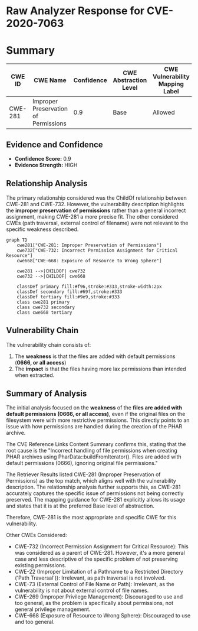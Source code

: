 # Raw Analyzer Response for CVE-2020-7063

# Summary
| CWE ID | CWE Name | Confidence | CWE Abstraction Level | CWE Vulnerability Mapping Label | CWE-Vulnerability Mapping Notes |
|---|---|---|---|---|---|
| CWE-281 | Improper Preservation of Permissions | 0.9 | Base | Allowed | Primary CWE |

## Evidence and Confidence

*   **Confidence Score:** 0.9
*   **Evidence Strength:** HIGH

## Relationship Analysis
The primary relationship considered was the ChildOf relationship between CWE-281 and CWE-732. However, the vulnerability description highlights the **improper preservation of permissions** rather than a general incorrect assignment, making CWE-281 a more precise fit. The other considered CWEs (path traversal, external control of filename) were not relevant to the specific weakness described.

```mermaid
graph TD
    cwe281["CWE-281: Improper Preservation of Permissions"]
    cwe732["CWE-732: Incorrect Permission Assignment for Critical Resource"]
    cwe668["CWE-668: Exposure of Resource to Wrong Sphere"]

    cwe281 -->|CHILDOF| cwe732
    cwe732 -->|CHILDOF| cwe668

    classDef primary fill:#f96,stroke:#333,stroke-width:2px
    classDef secondary fill:#69f,stroke:#333
    classDef tertiary fill:#9e9,stroke:#333
    class cwe281 primary
    class cwe732 secondary
    class cwe668 tertiary
```

## Vulnerability Chain
The vulnerability chain consists of:
1.  The **weakness** is that the files are added with default permissions (**0666, or all access**)
2.  The **impact** is that the files having more lax permissions than intended when extracted.

## Summary of Analysis
The initial analysis focused on the **weakness** of the **files are added with default permissions (0666, or all access)**, even if the original files on the filesystem were with more restrictive permissions. This directly points to an issue with how permissions are handled during the creation of the PHAR archive.

The CVE Reference Links Content Summary confirms this, stating that the root cause is the "Incorrect handling of file permissions when creating PHAR archives using PharData::buildFromIterator(). Files are added with default permissions (0666), ignoring original file permissions."

The Retriever Results listed CWE-281 (Improper Preservation of Permissions) as the top match, which aligns well with the vulnerability description. The relationship analysis further supports this, as CWE-281 accurately captures the specific issue of permissions not being correctly preserved. The mapping guidance for CWE-281 explicitly allows its usage and states that it is at the preferred Base level of abstraction.

Therefore, CWE-281 is the most appropriate and specific CWE for this vulnerability.

Other CWEs Considered:

*   CWE-732 (Incorrect Permission Assignment for Critical Resource): This was considered as a parent of CWE-281. However, it's a more general case and less descriptive of the specific problem of not preserving existing permissions.
*   CWE-22 (Improper Limitation of a Pathname to a Restricted Directory ('Path Traversal')): Irrelevant, as path traversal is not involved.
*   CWE-73 (External Control of File Name or Path): Irrelevant, as the vulnerability is not about external control of file names.
*   CWE-269 (Improper Privilege Management): Discouraged to use and too general, as the problem is specifically about permissions, not general privilege management.
*   CWE-668 (Exposure of Resource to Wrong Sphere): Discouraged to use and too general.